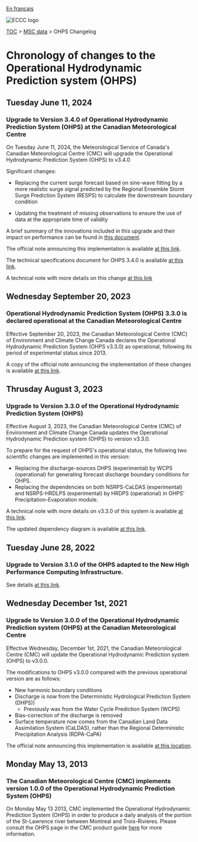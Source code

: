 [En français](changelog_ohps_fr.md)

![ECCC logo](../../img_eccc-logo.png)

[TOC](../../readme_en.md) > [MSC data](../readme_en.md) > OHPS Changelog

# Chronology of changes to the Operational Hydrodynamic Prediction system (OHPS)

## Tuesday June 11, 2024

### Upgrade to Version 3.4.0 of Operational Hydrodynamic Prediction System (OHPS) at the Canadian Meteorological Centre

On Tuesday June 11, 2024, the Meteorological Service of Canada's Canadian Meteorological Centre (CMC) will upgrade the Operational Hydrodynamic Prediction System (OHPS) to v3.4.0

Significant changes:

* Replacing the current surge forecast based on sine-wave fitting by a more realistic surge signal predicted by the Regional Ensemble Storm Surge Prediction System (RESPS) to calculate the downstream boundary condition ​

* Updating the treatment of missing observations to ensure the use of data at the appropriate time of validity

A brief summary of the innovations included in this upgrade and their impact on performance can be found in [this document](https://collaboration.cmc.ec.gc.ca/cmc/cmoi/product_guide/docs/fact_sheets/factsheet_ohps-340_e.pdf).

The official note announcing this implementation is available [at this link](https://dd.meteo.gc.ca/doc/genots/2021/11/26/NOCN03_CWAO_262118___xxxxx).

The technical specifications document for OHPS 3.4.0 is available [at this link](https://collaboration.cmc.ec.gc.ca/cmc/CMOI/product_guide/docs/tech_specifications/tech_specifications_SHOP_3.4.0_e.pdf).

A technical note with more details on this change [at this link](https://collaboration.cmc.ec.gc.ca/cmc/CMOI/product_guide/docs/tech_notes/technote_shop-340_e.pdf)


## Wednesday September 20, 2023

### Operational Hydrodynamic Prediction System (OHPS) 3.3.0 is declared operational at the Canadian Meteorological Centre

Effective September 20, 2023, the Canadian Meteorological Centre (CMC) of Environment and Climate Change Canada declares the Operational Hydrodynamic Prediction System (OHPS v3.3.0) as operational, following its period of experimental status since 2013.

A copy of the official note announcing the implementation of these changes is available [at this link](https://dd.weather.gc.ca/doc/genots/2023/09/19/NOCN03_CWAO_191340___27844).

## Thrusday August 3, 2023

### Upgrade to Version 3.3.0 of the Operational Hydrodynamic Prediction System (OHPS)

Effective August 3, 2023, the Canadian Meteorological Centre (CMC) of Environment and Climate Change Canada updates the Operational Hydrodynamic Prediction system (OHPS) to version v3.3.0.

To prepare for the request of OHPS's operational status, the following two scientific changes are implemented in this version:

* Replacing the discharge-sources DHPS (experimental) by WCPS (operational) for generating forecast discharge boundary conditions for OHPS.
* Replacing the dependencies on both NSRPS-CaLDAS (experimental) and NSRPS-HRDLPS (experimental) by HRDPS (operational) in OHPS' Precipitation-Evaporation module.

A technical note with more details on v3.3.0 of this system is available [at this link](https://collaboration.cmc.ec.gc.ca/cmc/cmoi/product_guide/docs/tech_notes/technote_shop-330_e.pdf ).

The updated dependency diagram is available [at this link](https://collaboration.cmc.ec.gc.ca/cmc/cmos/public_doc/msc-data/nwep-dependency-diagrams/system_NSRPS-OHPS_en.svg).

## Tuesday June 28, 2022

### Upgrade to Version 3.1.0 of the OHPS adapted to the New High Performance Computing Infrastructure.

See details [at this link](../changelog_multisystems_en.md).

## Wednesday December 1st, 2021

### Upgrade to Version 3.0.0 of the Operational Hydrodynamic Prediction system (OHPS) at the Canadian Meteorological Centre

Effective Wednesday, December 1st, 2021, the Canadian Meteorological Centre (CMC) will update the Operational Hydrodynamic Prediction system (OHPS) to v3.0.0.

The modifications to OHPS v3.0.0 compared with the previous operational version are as follows:

* New harmonic boundary conditions
* Discharge is now from the Deterministic Hydrological Prediction System (DHPS))
   * Previously was from the Water Cycle Prediction System (WCPS) 
* Bias-correction of the discharge is removed
* Surface temperature now comes from the Canadian Land Data Assimilation System (CaLDAS), rather than the Regional Deterministic Precipitation Analysis (RDPA-CaPA)

The official note announcing this implementation is available [at this location](https://dd.meteo.gc.ca/doc/genots/2021/11/26/NOCN03_CWAO_262118___50159).

## Monday May 13, 2013

### The Canadian Meteorological Centre (CMC) implements version 1.0.0 of the Operational Hydrodynamic Prediction System (OHPS)

On Monday May 13 2013, CMC implemented the Operational Hydrodynamic Prediction System (OHPS) in order to produce a daily analysis of the portion of the St-Lawrence river between Montreal and Trois-Rivieres. Please consult the OHPS page in the CMC product guide [here](https://collaboration.cmc.ec.gc.ca/cmc/CMOI/product_guide/submenus/shop_e.html) for more information.
